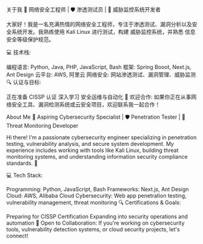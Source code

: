 关于我
🎯 网络安全工程师 | 🛡️ 渗透测试员 | 🔐 威胁监控系统开发者

大家好！我是一名充满热情的网络安全工程师，专注于渗透测试、漏洞分析以及安全系统开发。我熟练使用 Kali Linux 进行测试，构建 威胁监控系统，并熟悉 信息安全等级保护规范。

💻 技术栈:

编程语言: Python, Java, PHP, JavaScript, Bash
框架: Spring Booot, Next.js, Ant Design
云平台: AWS, 阿里云
网络安全: 网站渗透测试、漏洞管理、威胁监测
🔍 认证与目标:

正在准备 CISSP 认证
深入学习 安全运维与自动化
🌟 欢迎合作:
如果你正在从事网络安全工具、漏洞检测系统或云安全项目，欢迎联系我一起合作！

About Me
🎯 Aspiring Cybersecurity Specialist | 🛡️ Penetration Tester | 🔐 Threat Monitoring Developer

Hi there! I'm a passionate cybersecurity engineer specializing in penetration testing, vulnerability analysis, and secure system development. My experience includes working with tools like Kali Linux, building threat monitoring systems, and understanding information security compliance standards. 🚀

💻 Tech Stack:

Programming: Python, JavaScript, Bash
Frameworks: Next.js, Ant Design
Cloud: AWS, Alibaba Cloud
Cybersecurity: Web app penetration testing, vulnerability management, threat monitoring
🔍 Certifications & Goals:

Preparing for CISSP Certification
Expanding into security operations and automation
🌟 Open to Collaboration:
If you're working on cybersecurity tools, vulnerability detection systems, or cloud security projects, let's connect!



<!---
sanjin168/sanjin168 is a ✨ special ✨ repository because its `README.md` (this file) appears on your GitHub profile.
You can click the Preview link to take a look at your changes.
--->
